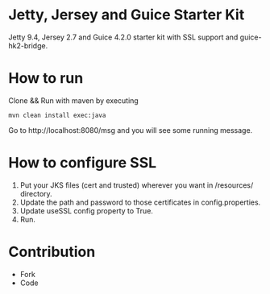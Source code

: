 # Jetty, Jersey and Guice Starter Kit

Jetty 9.4, Jersey 2.7 and Guice 4.2.0 starter kit with SSL support and guice-hk2-bridge.

# How to run
Clone && Run with maven by executing
```
mvn clean install exec:java
```

Go to http://localhost:8080/msg and you will see some running message.

# How to configure SSL
1) Put your JKS files (cert and trusted) wherever you want in /resources/ directory.
2) Update the path and password to those certificates in config.properties.
3) Update useSSL config property to True.
4) Run.

# Contribution
 - Fork
 - Code
